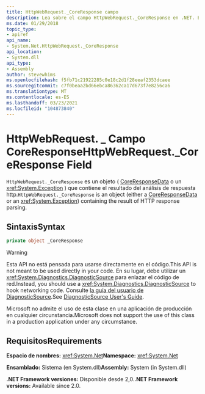 ```yaml
---
title: HttpWebRequest._CoreResponse campo
description: Lea sobre el campo HttpWebRequest._CoreResponse en .NET. Este campo es un objeto CoreResponseData o Exception que contiene el resultado del análisis de respuesta HTTP.
ms.date: 01/29/2018
topic_type:
- apiref
api_name:
- System.Net.HttpWebRequest._CoreResponse
api_location:
- System.dll
api_type:
- Assembly
author: stevewhims
ms.openlocfilehash: f5fb71c21922285c0e18c2d1f28eeaf2353dcaee
ms.sourcegitcommit: c7f0beaa2bd66ebca86362ca17d673f7e8256ca6
ms.translationtype: MT
ms.contentlocale: es-ES
ms.lasthandoff: 03/23/2021
ms.locfileid: "104873840"
---
```

# <a name="httpwebrequest_coreresponse-field"></a><span data-ttu-id="691db-104">HttpWebRequest. \_ Campo CoreResponse</span><span class="sxs-lookup"><span data-stu-id="691db-104">HttpWebRequest.\_CoreResponse Field</span></span>

<span data-ttu-id="691db-105">`HttpWebRequest._CoreResponse` es un objeto ( [CoreResponseData](coreresponsedata.md) o un <xref:System.Exception> ) que contiene el resultado del análisis de respuesta http.</span><span class="sxs-lookup"><span data-stu-id="691db-105">`HttpWebRequest._CoreResponse` is an object (either a [CoreResponseData](coreresponsedata.md) or an <xref:System.Exception>) containing the result of HTTP response parsing.</span></span>

## <a name="syntax"></a><span data-ttu-id="691db-106">Sintaxis</span><span class="sxs-lookup"><span data-stu-id="691db-106">Syntax</span></span>
  
```csharp
private object _CoreResponse
```

> [!WARNING]
> <span data-ttu-id="691db-107">Esta API no está pensada para usarse directamente en el código.</span><span class="sxs-lookup"><span data-stu-id="691db-107">This API is not meant to be used directly in your code.</span></span> <span data-ttu-id="691db-108">En su lugar, debe utilizar un <xref:System.Diagnostics.DiagnosticSource> para enlazar el código de red.</span><span class="sxs-lookup"><span data-stu-id="691db-108">Instead, you should use a <xref:System.Diagnostics.DiagnosticSource> to hook networking code.</span></span> <span data-ttu-id="691db-109">Consulte [la guía del usuario de DiagnosticSource](https://github.com/dotnet/runtime/blob/main/src/libraries/System.Diagnostics.DiagnosticSource/src/DiagnosticSourceUsersGuide.md).</span><span class="sxs-lookup"><span data-stu-id="691db-109">See [DiagnosticSource User's Guide](https://github.com/dotnet/runtime/blob/main/src/libraries/System.Diagnostics.DiagnosticSource/src/DiagnosticSourceUsersGuide.md).</span></span>
>
> <span data-ttu-id="691db-110">Microsoft no admite el uso de esta clase en una aplicación de producción en cualquier circunstancia.</span><span class="sxs-lookup"><span data-stu-id="691db-110">Microsoft does not support the use of this class in a production application under any circumstance.</span></span>

## <a name="requirements"></a><span data-ttu-id="691db-111">Requisitos</span><span class="sxs-lookup"><span data-stu-id="691db-111">Requirements</span></span>

<span data-ttu-id="691db-112">**Espacio de nombres:** <xref:System.Net></span><span class="sxs-lookup"><span data-stu-id="691db-112">**Namespace:** <xref:System.Net></span></span>

<span data-ttu-id="691db-113">**Ensamblado:** Sistema (en System.dll)</span><span class="sxs-lookup"><span data-stu-id="691db-113">**Assembly:** System (in System.dll)</span></span>

<span data-ttu-id="691db-114">**.NET Framework versiones:** Disponible desde 2,0.</span><span class="sxs-lookup"><span data-stu-id="691db-114">**.NET Framework versions:** Available since 2.0.</span></span>
